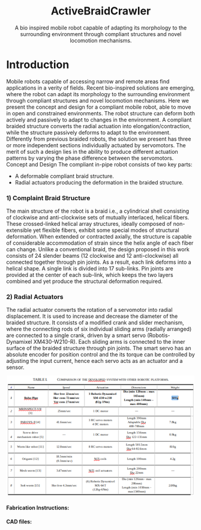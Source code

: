 <h1 align="center">ActiveBraidCrawler</h1>
<p align="center">
A bio inspired mobile robot capable of adapting its morphology to the surrounding environment through compliant structures and novel locomotion mechanisms. 
</p>

# Introduction
Mobile robots capable of accessing narrow and remote areas find applications in a verity of fields. Recent bio-inspired solutions are emerging, where the robot can adapt its morphology to the surrounding environment through compliant structures and novel locomotion mechanisms. 
Here we present the concept and design for a compliant mobile robot, able to move in open and constrained environments. The robot structure can deform both actively and passively to adapt to changes in the environment. A compliant braided structure converts the radial actuation into elongation/contraction, while the structure passively deforms to adapt to the environment. Differently from previous braided robots, the solution we present has three or more independent sections individually actuated by servomotors. The merit of such a design lies in the ability to produce different actuation patterns by varying the phase difference between the servomotors.
Concept and Design
The compliant in-pipe robot consists of two key parts: 
* A deformable compliant braid structure. 
* Radial actuators producing the deformation in the braided structure.
<h3 align="left">1) Complaint Braid Structure</h3>
The main structure of the robot is a braid i.e., a cylindrical shell consisting of clockwise and anti-clockwise sets of mutually interlaced, helical fibers. These crossed-linked helical array structures, ideally composed of non-extensible yet flexible fibers, exhibit some special modes of structural deformation. When extended or contracted axially, the structure is capable of considerable accommodation of strain since the helix angle of each fiber can change. Unlike a conventional braid, the design proposed in this work consists of 24 slender beams (12 clockwise and 12 anti-clockwise) all connected together through pin joints. As a result, each link deforms into a helical shape. A single link is divided into 17 sub-links. Pin joints are provided at the center of each sub-link, which keeps the two layers combined and yet produce the structural deformation required.  
<h3 align="left">2)	Radial Actuators</h3>
The radial actuator converts the rotation of a servomotor into radial displacement. It is used to increase and decrease the diameter of the braided structure. It consists of a modified crank and slider mechanism, where the connecting rods of six individual sliding arms (radially arranged) are connected to a single crank, driven by a smart servo (Robotis-Dynamixel XM430-W210-R). Each sliding arms is connected to the inner surface of the braided structure through pin joints. The smart servo has an absolute encoder for position control and the its torque can be controlled by adjusting the input current, hence each servo acts as an actuator and a sensor.
<p align="center">
    <img width="500" src="https://github.com/ActiveBraid/ActiveBraidCrawler/blob/main/Image/Table1.png" alt="">
</p>
<h4 align="left">Fabrication Instructions:</h4>
<h4 align="left">CAD files:</h4>
